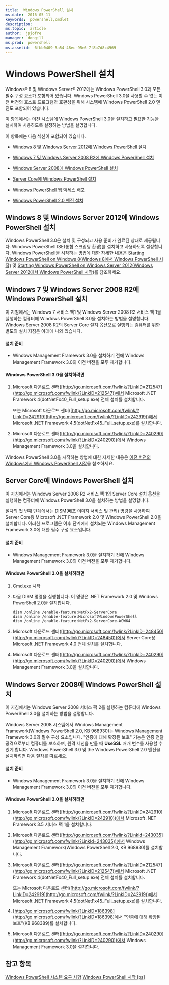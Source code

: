 ```yaml
---
title:  Windows PowerShell 설치
ms.date:  2016-05-11
keywords:  powershell,cmdlet
description:  
ms.topic:  article
author:  jpjofre
manager:  dongill
ms.prod:  powershell
ms.assetid:  6fbb0409-5a54-48ec-95e6-7f8b7d8c4969
---
```


# Windows PowerShell 설치
Windows® 8 및 Windows Server® 2012에는 Windows PowerShell 3.0과 모든 필수 구성 요소가 포함되어 있습니다. Windows PowerShell 3.0을 사용할 수 없는 이전 버전의 호스트 프로그램과 호환성을 위해 시스템에 Windows PowerShell 2.0 엔진도 포함되어 있습니다.

이 항목에서는 이전 시스템에 Windows PowerShell 3.0을 설치하고 필요한 기능을 설치하여 사용하도록 설정하는 방법을 설명합니다.

이 항목에는 다음 섹션이 포함되어 있습니다.

-   [Windows 8 및 Windows Server 2012에 Windows PowerShell 설치](Installing-Windows-PowerShell.md#BKMK_InstallingOnWindows8andWindowsServer2012)

-   [Windows 7 및 Windows Server 2008 R2에 Windows PowerShell 설치](Installing-Windows-PowerShell.md#BKMK_InstallingOnWindows7andWindowsServer2008R2)

-   [Windows Server 2008에 Windows PowerShell 설치](Installing-Windows-PowerShell.md#BKMK_InstallingOnWindowsServer2008LH)

-   [Server Core에 Windows PowerShell 설치](Installing-Windows-PowerShell.md#BKMK_InstallingOnServerCore)

-   [Windows PowerShell 웹 액세스 배포](https://technet.microsoft.com/en-us/library/639d0eff-98a3-4124-b52c-26921ebd98b0)

-   [Windows PowerShell 2.0 엔진 설치](Installing-the-Windows-PowerShell-2.0-Engine.md)

## <a name="BKMK_InstallingOnWindows8andWindowsServer2012"></a>Windows 8 및 Windows Server 2012에 Windows PowerShell 설치
Windows PowerShell 3.0은 설치 및 구성되고 사용 준비가 완료된 상태로 제공됩니다. Windows PowerShell ISE(통합 스크립팅 환경)를 설치하고 사용하도록 설정합니다. Windows PowerShell을 시작하는 방법에 대한 자세한 내용은 [Starting Windows PowerShell on Windows 8(Windows 8에서 Windows PowerShell 시작)](https://technet.microsoft.com/en-us/library/d7be1668-8617-4890-ad90-dd9765fbd2c3) 및 [Starting Windows PowerShell on Windows Server 2012(Windows Server 2012에서 Windows PowerShell 시작)](https://technet.microsoft.com/library/hh831491.aspx#BKMK_powershell)를 참조하세요.

## <a name="BKMK_InstallingOnWindows7andWindowsServer2008R2"></a>Windows 7 및 Windows Server 2008 R2에 Windows PowerShell 설치
이 지침에서는 Windows 7 서비스 팩1 및 Windows Server 2008 R2 서비스 팩 1을 실행하는 컴퓨터에 Windows PowerShell 3.0을 설치하는 방법을 설명합니다. Windows Server 2008 R2의 Server Core 설치 옵션으로 실행되는 컴퓨터를 위한 별도의 설치 지침은 아래에 나와 있습니다.

#### 설치 준비

-   Windows Management Framework 3.0을 설치하기 전에 Windows Management Framework 3.0의 이전 버전을 모두 제거합니다.

#### Windows PowerShell 3.0을 설치하려면

1.  Microsoft 다운로드 센터([http://go.microsoft.com/fwlink/?LinkID=212547](http://go.microsoft.com/fwlink/?LinkID=212547))에서 Microsoft .NET Framework 4(dotNetFx40\_Full\_setup.exe) 전체 설치를 설치합니다.

    또는 Microsoft 다운로드 센터([http://go.microsoft.com/fwlink/?LinkID=242919](http://go.microsoft.com/fwlink/?LinkID=242919))에서 Microsoft .NET Framework 4.5(dotNetFx45\_Full\_setup.exe)를 설치합니다.

2.  Microsoft 다운로드 센터([http://go.microsoft.com/fwlink/?LinkID=240290](http://go.microsoft.com/fwlink/?LinkID=240290))에서 Windows Management Framework 3.0을 설치합니다.

Windows PowerShell 3.0을 시작하는 방법에 대한 자세한 내용은 [이전 버전의 Windows에서 Windows PowerShell 시작](Starting-Windows-PowerShell-on-Earlier-Versions-of-Windows.md)을 참조하세요.

## <a name="BKMK_InstallingOnServerCore"></a>Server Core에 Windows PowerShell 설치
이 지침에서는 Windows Server 2008 R2 서비스 팩 1의 Server Core 설치 옵션을 실행하는 컴퓨터에 Windows PowerShell 3.0을 설치하는 방법을 설명합니다.

절차의 첫 번째 단계에서는 DISM(배포 이미지 서비스 및 관리) 명령을 사용하여 Server Core용 Microsoft .NET Framework 2.0 및 Windows PowerShell 2.0을 설치합니다. 이러한 프로그램은 이후 단계에서 설치되는 Windows Management Framework 3.0에 대한 필수 구성 요소입니다.

#### 설치 준비

-   Windows Management Framework 3.0을 설치하기 전에 Windows Management Framework 3.0의 이전 버전을 모두 제거합니다.

#### Windows PowerShell 3.0을 설치하려면

1.  Cmd.exe 시작

2.  다음 DISM 명령을 실행합니다. 이 명령은 .NET Framework 2.0 및 Windows PowerShell 2.0을 설치합니다.

    ```
    dism /online /enable-feature:NetFx2-ServerCore
    dism /online /enable-feature:MicrosoftWindowsPowerShell
    dism /online /enable-feature:NetFx2-ServerCore-WOW64
    ```

3.  Microsoft 다운로드 센터([http://go.microsoft.com/fwlink/?LinkID=248450](http://go.microsoft.com/fwlink/?LinkID=248450))에서 Server Core용 Microsoft .NET Framework 4.0 전체 설치를 설치합니다.

4.  Microsoft 다운로드 센터([http://go.microsoft.com/fwlink/?LinkID=240290](http://go.microsoft.com/fwlink/?LinkID=240290))에서 Windows Management Framework 3.0을 설치합니다.

## <a name="BKMK_InstallingOnWindowsServer2008LH"></a>Windows Server 2008에 Windows PowerShell 설치
이 지침에서는 Windows Server 2008 서비스 팩 2를 실행하는 컴퓨터에 Windows PowerShell 3.0을 설치하는 방법을 설명합니다.

Windows Server 2008 시스템에서 Windows Management Framework(Windows PowerShell 2.0, KB 968930)는 Windows Management Framework 3.0의 필수 구성 요소입니다. "인증에 대해 확장된 보호" 기능은 인증 전달 공격으로부터 컴퓨터를 보호하며, 원격 세션을 만들 때 **UseSSL** 매개 변수를 사용할 수 있게 합니다. Windows PowerShell 3.0 및 the Windows PowerShell 2.0 엔진을 설치하려면 다음 절차를 따르세요.

#### 설치 준비

-   Windows Management Framework 3.0을 설치하기 전에 Windows Management Framework 3.0의 이전 버전을 모두 제거합니다.

#### Windows PowerShell 3.0을 설치하려면

1.  Microsoft 다운로드 센터([http://go.microsoft.com/fwlink/?LinkID=242910](http://go.microsoft.com/fwlink/?LinkID=242910))에서 Microsoft .NET Framework 3.5 서비스 팩 1을 설치합니다.

2.  Microsoft 다운로드 센터([http://go.microsoft.com/fwlink/?LinkId=243035](http://go.microsoft.com/fwlink/?LinkId=243035))에서 Windows Management Framework(Windows PowerShell 2.0, KB 968930)를 설치합니다.

3.  Microsoft 다운로드 센터([http://go.microsoft.com/fwlink/?LinkID=212547](http://go.microsoft.com/fwlink/?LinkID=212547))에서 Microsoft .NET Framework 4(dotNetFx40\_Full\_setup.exe) 전체 설치를 설치합니다.

    또는 Microsoft 다운로드 센터([http://go.microsoft.com/fwlink/?LinkID=242919](http://go.microsoft.com/fwlink/?LinkID=242919))에서 Microsoft .NET Framework 4.5(dotNetFx45\_Full\_setup.exe)를 설치합니다.

4.  [http://go.microsoft.com/fwlink/?LinkID=186398](http://go.microsoft.com/fwlink/?LinkID=186398)에서 "인증에 대해 확장된 보호"(KB 968389)를 설치합니다.

5.  Microsoft 다운로드 센터([http://go.microsoft.com/fwlink/?LinkID=240290](http://go.microsoft.com/fwlink/?LinkID=240290))에서 Windows Management Framework 3.0을 설치합니다.

## 참고 항목
[Windows PowerShell 시스템 요구 사항](Windows-PowerShell-System-Requirements.md)
[Windows PowerShell 시작 [ps]](https://technet.microsoft.com/en-us/library/8ec8c2d7-8e7c-4722-a3d2-498fe5739a8e)


<!--HONumber=Jun16_HO3-->


